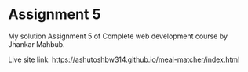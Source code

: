 # Assignment 5
My solution Assignment 5 of Complete web development course by Jhankar Mahbub.

Live site link: <https://ashutoshbw314.github.io/meal-matcher/index.html>
